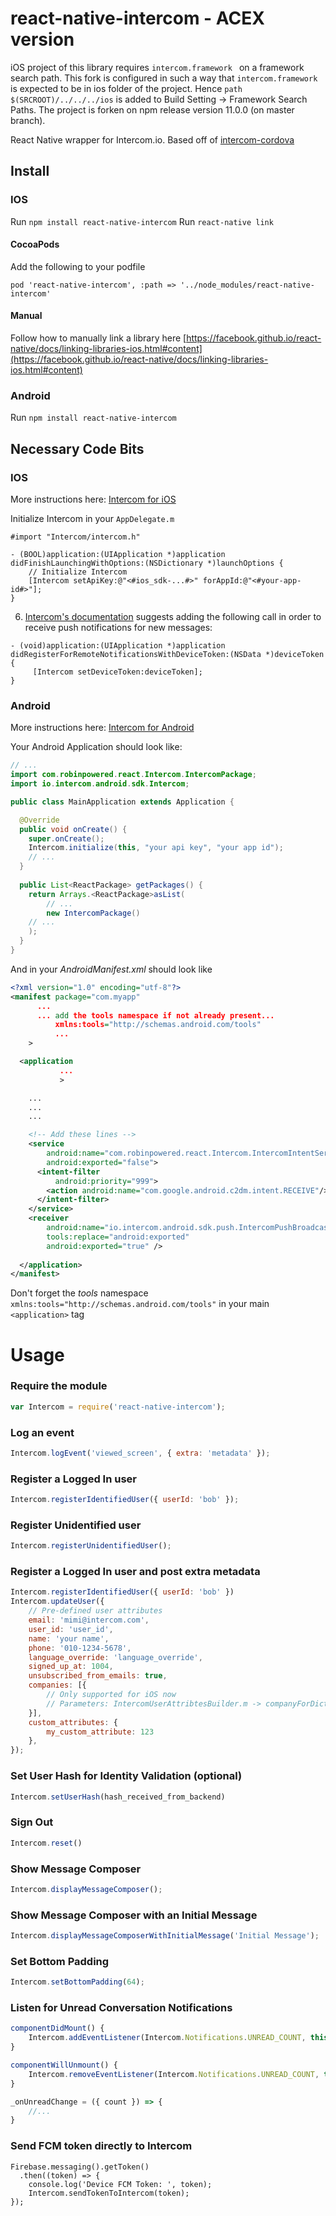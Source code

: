 # react-native-intercom - ACEX version

iOS project of this library requires  `intercom.framework ` on a framework search path. This fork is configured in such a way that  `intercom.framework` is expected to be in ios folder of the project. Hence `path $(SRCROOT)/../../../ios` is added to Build Setting -> Framework Search Paths. The project is forken on npm release version 11.0.0 (on master branch).

React Native wrapper for Intercom.io. Based off of [intercom-cordova](https://github.com/intercom/intercom-cordova)

## Install


### IOS

Run `npm install react-native-intercom`
Run `react-native link`

#### CocoaPods

Add the following to your podfile

    pod 'react-native-intercom', :path => '../node_modules/react-native-intercom'

#### Manual

Follow how to manually link a library here [https://facebook.github.io/react-native/docs/linking-libraries-ios.html#content](https://facebook.github.io/react-native/docs/linking-libraries-ios.html#content)

### Android

Run `npm install react-native-intercom`


## Necessary Code Bits

### IOS

More instructions here: [Intercom for iOS](https://github.com/intercom/intercom-ios)
 
Initialize Intercom in your `AppDelegate.m`
```
#import "Intercom/intercom.h"

- (BOOL)application:(UIApplication *)application didFinishLaunchingWithOptions:(NSDictionary *)launchOptions {
    // Initialize Intercom
    [Intercom setApiKey:@"<#ios_sdk-...#>" forAppId:@"<#your-app-id#>"];
}
```
6. [Intercom's documentation](https://github.com/intercom/intercom-ios/blob/1fe2e92c4913e4ffef290b5b62dac5ecef74ea1d/Intercom.framework/Versions/A/Headers/Intercom.h#L65) suggests adding the following call in order to receive push notifications for new messages:
```
- (void)application:(UIApplication *)application didRegisterForRemoteNotificationsWithDeviceToken:(NSData *)deviceToken {
     [Intercom setDeviceToken:deviceToken];
}
```

### Android

More instructions here: [Intercom for Android](https://github.com/intercom/intercom-android)

Your Android Application should look like:

```java
// ...
import com.robinpowered.react.Intercom.IntercomPackage;
import io.intercom.android.sdk.Intercom;

public class MainApplication extends Application {

  @Override
  public void onCreate() {
    super.onCreate();
    Intercom.initialize(this, "your api key", "your app id");
    // ...
  }
  
  public List<ReactPackage> getPackages() {
    return Arrays.<ReactPackage>asList(
        // ...
        new IntercomPackage()
	// ...
    );
  }
}

```

And in your *AndroidManifest.xml* should look like
```xml
<?xml version="1.0" encoding="utf-8"?>
<manifest package="com.myapp"
	  ...
	  ... add the tools namespace if not already present...
          xmlns:tools="http://schemas.android.com/tools"
          ...
    >

  <application 
	       ...
	       >

    ...
    ...
    ...

    <!-- Add these lines -->
    <service
        android:name="com.robinpowered.react.Intercom.IntercomIntentService"
        android:exported="false">
      <intent-filter
          android:priority="999">
        <action android:name="com.google.android.c2dm.intent.RECEIVE"/>
      </intent-filter>
    </service>
    <receiver
        android:name="io.intercom.android.sdk.push.IntercomPushBroadcastReceiver"
        tools:replace="android:exported"
        android:exported="true" />
	
  </application>
</manifest>
```

Don't forget the *tools* namespace `xmlns:tools="http://schemas.android.com/tools"` in your main `<application>` tag

Usage
=====
### Require the module
```javascript
var Intercom = require('react-native-intercom');
```

### Log an event
```javascript
Intercom.logEvent('viewed_screen', { extra: 'metadata' });
```

### Register a Logged In user
```javascript
Intercom.registerIdentifiedUser({ userId: 'bob' });
```

### Register Unidentified user
```javascript
Intercom.registerUnidentifiedUser();
```

### Register a Logged In user and post extra metadata
```javascript
Intercom.registerIdentifiedUser({ userId: 'bob' })
Intercom.updateUser({
    // Pre-defined user attributes
    email: 'mimi@intercom.com',
    user_id: 'user_id',
    name: 'your name',
    phone: '010-1234-5678',
    language_override: 'language_override',
    signed_up_at: 1004,
    unsubscribed_from_emails: true,
    companies: [{
        // Only supported for iOS now
        // Parameters: IntercomUserAttribtesBuilder.m -> companyForDictionary()
    }],
    custom_attributes: {
        my_custom_attribute: 123
    },
});
```

### Set User Hash for Identity Validation (optional)
```javascript
Intercom.setUserHash(hash_received_from_backend)
```

### Sign Out
```javascript
Intercom.reset()
```

### Show Message Composer
```javascript
Intercom.displayMessageComposer();
```

### Show Message Composer with an Initial Message
```javascript
Intercom.displayMessageComposerWithInitialMessage('Initial Message');
```

### Set Bottom Padding
```javascript
Intercom.setBottomPadding(64);
```

### Listen for Unread Conversation Notifications
```javascript
componentDidMount() {
	Intercom.addEventListener(Intercom.Notifications.UNREAD_COUNT, this._onUnreadChange)
}

componentWillUnmount() {
	Intercom.removeEventListener(Intercom.Notifications.UNREAD_COUNT, this._onUnreadChange);
}

_onUnreadChange = ({ count }) => {
	//...
}


```

### Send FCM token directly to Intercom

```
Firebase.messaging().getToken()
  .then((token) => {
    console.log('Device FCM Token: ', token);
    Intercom.sendTokenToIntercom(token);
});
```
